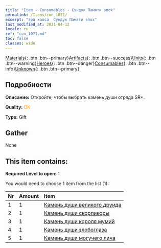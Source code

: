 ```yaml
---
title: "Item - Consumables - Сундук Памяти эпох"
permalink: /Items/con_1071/
excerpt: "Эра хаоса  Сундук Памяти эпох"
last_modified_at: 2021-04-12
locale: ru
ref: "con_1071.md"
toc: false
classes: wide
---
```

 [Materials](/ru/Items/){: .btn .btn--primary}[Artifacts](/ru/Items/Artifacts/){: .btn .btn--success}[Units](/ru/Items/Units/){: .btn .btn--warning}[Heroes](/ru/Items/Heroes/){: .btn .btn--danger}[Consumables](/ru/Items/Consumables/){: .btn .btn--info}[Unknown](/ru/Items/Unknown/){: .btn .btn--primary}

## Подробности
 **Описание:** Откройте, чтобы выбрать камень души отряда SR+.

 **Quality:** <span style="color: #FF8C00">OK</span>

 **Type:** Gift

## Gather

  None

## This item contains:

 **Required Level to open:** 1

 You would need to choose 1 item from the list (1):

  | Nr | Amount |     Item    |
  |:---|:-------|:------------|
  | 1 | 1 | [Камень души великого друида](/ru/Items/unt_296/) | 
  | 2 | 1 | [Камень души скорпикоры](/ru/Items/unt_333/) | 
  | 3 | 1 | [Камень души короля мумий](/ru/Items/unt_304/) | 
  | 4 | 1 | [Камень души злобоглаза](/ru/Items/unt_330/) | 
  | 5 | 1 | [Камень души могучего лича](/ru/Items/unt_301/) | 
